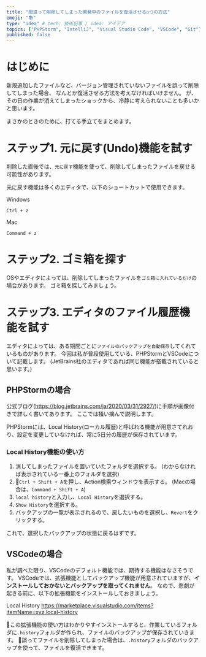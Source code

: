 ```yaml
---
title: "間違って削除してしまった開発中のファイルを復活させる○つの方法"
emoji: "📚"
type: "idea" # tech: 技術記事 / idea: アイデア
topics: ["PHPStorm", "IntelliJ", "Visual Studio Code", "VSCode", "Git"]
published: false
---
```


# はじめに

新規追加したファイルなど、バージョン管理されていないファイルを誤って削除してしまった場合、
なんとか復活させる方法を考えなければいけません。
が、その日の作業が消えてしまったショックから、冷静に考えられないことも多いかと思います。

まさかのときのために、打てる手立てをまとめます。

# ステップ1. 元に戻す(Undo)機能を試す

削除した直後では、`元に戻す`機能を使って、削除してしまったファイルを戻せる可能性があります。

元に戻す機能は多くのエディタで、以下のショートカットで使用できます。

Windows
```
Ctrl + z
```

Mac
```
Command + z
```

# ステップ2. ゴミ箱を探す

OSやエディタによっては、削除してしまったファイルを`ゴミ箱に入れているだけ`の場合があります。
ゴミ箱を探してみましょう。

# ステップ3. エディタのファイル履歴機能を試す

エディタによっては、ある期間ごとに`ファイルのバックアップを自動保存`してくれているものがあります。
今回は私が普段使用している、PHPStormとVSCodeについて記載します。
(JetBrains社のエディタであれば同じ機能が搭載されていると思います。)

## PHPStormの場合

公式ブログ(https://blog.jetbrains.com/ja/2020/03/31/2927/)に手順が画像付きで詳しく書いてあります。
ここでは掻い摘んで説明します。

PHPStormには、Local History(ローカル履歴)と呼ばれる機能が用意さてれおり、設定を変更していなければ、常に5日分の履歴が保存されています。

### Local History機能の使い方

1. 消してしまったファイルを置いていたフォルダを選択する。
  (わからなければ表示されている一番上のフォルダを選択)
1. `Ctrl + Shift + A`を押し、Action検索ウィンドウを表示する。
  (Macの場合は、`Command + Shift + A`)
1. `local history`と入力し、`Local History`を選択する。
1. `Show History`を選択する。
1. バックアップの一覧が表示されるので、戻したいものを選択し、`Revert`をクリックする。

これで、選択したバックアップの状態に戻るはずです。

## VSCodeの場合

私が調べた限り、VSCodeのデフォルト機能では、期待する機能はなさそうです。
VSCodeでは、拡張機能としてバックアップ機能が用意されていますが、**インストールしておかないとバックアップを取ってくれません**。
なので、悲劇が起きる前に、以下の拡張機能をインストールしておきましょう。

Local History
https://marketplace.visualstudio.com/items?itemName=xyz.local-history

この拡張機能の使い方はわかりやすインストールすると、作業しているフォルダに`.history`フォルダが作られ、ファイルのバックアップが保存されていきます。
誤ってファイルを削除してしまった場合は、`.history`フォルダのバックアップを使って、ファイルを復活できます。
